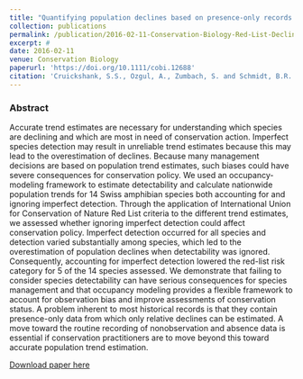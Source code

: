 ```yaml
---
title: "Quantifying population declines based on presence‐only records for red-list assessments "
collection: publications
permalink: /publication/2016-02-11-Conservation-Biology-Red-List-Declines
excerpt: #
date: 2016-02-11
venue: Conservation Biology
paperurl: 'https://doi.org/10.1111/cobi.12688'
citation: 'Cruickshank, S.S., Ozgul, A., Zumbach, S. and Schmidt, B.R. (2016). Quantifying population declines based on presence‐only records for red-list assessments. <i>Conservation Biology</i>. 30(5): 1112–1121'
---
```





### Abstract

Accurate trend estimates are necessary for understanding which species are declining and which are most in need of conservation action. Imperfect species detection may result in unreliable trend estimates because this may lead to the overestimation of declines. Because many management decisions are based on population trend estimates, such biases could have severe consequences for conservation policy. We used an occupancy-modeling framework to estimate detectability and calculate nationwide population trends for 14 Swiss amphibian species both accounting for and ignoring imperfect detection. Through the application of International Union for Conservation of Nature Red List criteria to the different trend estimates, we assessed whether ignoring imperfect detection could affect conservation policy. Imperfect detection occurred for all species and detection varied substantially among species, which led to the overestimation of population declines when detectability was ignored. Consequently, accounting for imperfect detection lowered the red-list risk category for 5 of the 14 species assessed. We demonstrate that failing to consider species detectability can have serious consequences for species management and that occupancy modeling provides a flexible framework to account for observation bias and improve assessments of conservation status. A problem inherent to most historical records is that they contain presence-only data from which only relative declines can be estimated. A move toward the routine recording of nonobservation and absence data is essential if conservation practitioners are to move beyond this toward accurate population trend estimation.

[Download paper here](https://doi.org/10.1111/cobi.12688)

